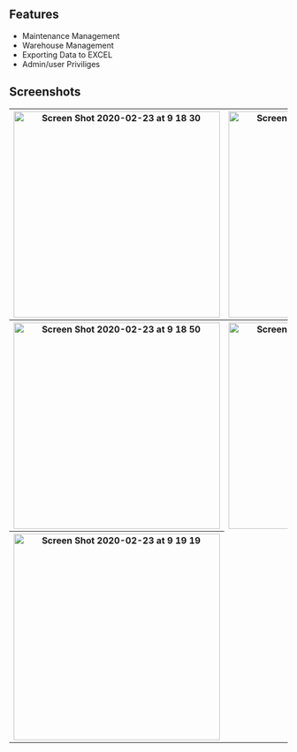 ## Features
* Maintenance Management
* Warehouse Management
* Exporting Data to EXCEL
* Admin/user Priviliges

## Screenshots
<table width="100%">
	<tr>
	  <th width="33%"><img width="373" alt="Screen Shot 2020-02-23 at 9 18 30" src="https://user-images.githubusercontent.com/33245785/75105563-a6c21900-561d-11ea-9706-d8556dd54fb7.png"></th>
	  <th width="33%"><img width="373" alt="Screen Shot 2020-02-23 at 9 18 35" src="https://user-images.githubusercontent.com/33245785/75105564-a9247300-561d-11ea-851e-af2dc1f3688a.png"></th>
	  <th width="33%"><img width="373" alt="Screen Shot 2020-02-23 at 9 18 43" src="https://user-images.githubusercontent.com/33245785/75105565-a9bd0980-561d-11ea-9396-5bd7cb4e025e.png"></th>
		<tr>
	  <th width="33%"><img width="373" alt="Screen Shot 2020-02-23 at 9 18 50" src="https://user-images.githubusercontent.com/33245785/75105567-aaee3680-561d-11ea-90a1-a639836aa740.png"></th>
	  <th width="33%"><img width="373" alt="Screen Shot 2020-02-23 at 9 18 59" src="https://user-images.githubusercontent.com/33245785/75105569-ad509080-561d-11ea-9bf0-56a126165b49.png"></th>
	  <th width="33%"><img width="373" alt="Screen Shot 2020-02-23 at 9 19 06" src="https://user-images.githubusercontent.com/33245785/75105570-ad509080-561d-11ea-8df4-a6bbda312dfb.png"></th>
	</tr>
	  <th width="33%"><img width="373" alt="Screen Shot 2020-02-23 at 9 19 19" src="https://user-images.githubusercontent.com/33245785/75105571-ade92700-561d-11ea-9b69-c63760eef648.png">
</th>
	</tr>
</table>

